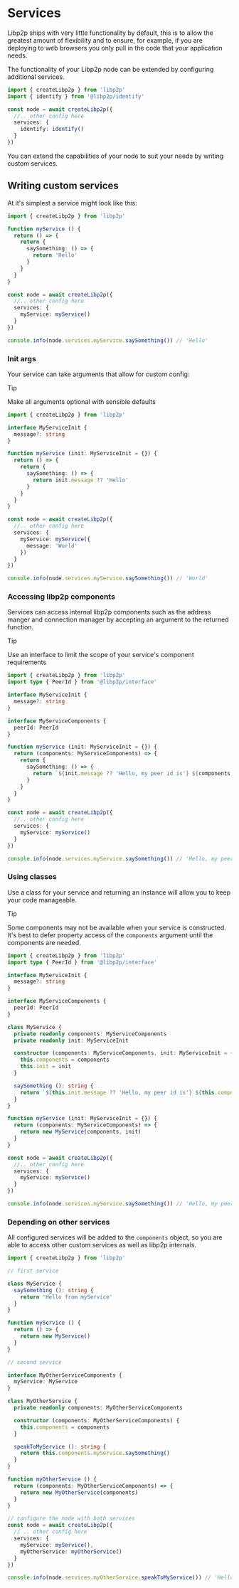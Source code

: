 # Services

Libp2p ships with very little functionality by default, this is to allow the greatest amount of flexibility and to ensure, for example, if you are deploying to web browsers you only pull in the code that your application needs.

The functionality of your Libp2p node can be extended by configuring additional services.

```ts
import { createLibp2p } from 'libp2p'
import { identify } from '@libp2p/identify'

const node = await createLibp2p({
  //.. other config here
  services: {
    identify: identify()
  }
})
```

You can extend the capabilities of your node to suit your needs by writing custom services.

## Writing custom services

At it's simplest a service might look like this:

```ts
import { createLibp2p } from 'libp2p'

function myService () {
  return () => {
    return {
      saySomething: () => {
        return 'Hello'
      }
    }
  }
}

const node = await createLibp2p({
  //.. other config here
  services: {
    myService: myService()
  }
})

console.info(node.services.myService.saySomething()) // 'Hello'
```

### Init args

Your service can take arguments that allow for custom config:

> [!TIP]
> Make all arguments optional with sensible defaults

```ts
import { createLibp2p } from 'libp2p'

interface MyServiceInit {
  message?: string
}

function myService (init: MyServiceInit = {}) {
  return () => {
    return {
      saySomething: () => {
        return init.message ?? 'Hello'
      }
    }
  }
}

const node = await createLibp2p({
  //.. other config here
  services: {
    myService: myService({
      message: 'World'
    })
  }
})

console.info(node.services.myService.saySomething()) // 'World'
```

### Accessing libp2p components

Services can access internal libp2p components such as the address manger and connection manager by accepting an argument to the returned function.

> [!TIP]
> Use an interface to limit the scope of your service's component requirements

```ts
import { createLibp2p } from 'libp2p'
import type { PeerId } from '@libp2p/interface'

interface MyServiceInit {
  message?: string
}

interface MyServiceComponents {
  peerId: PeerId
}

function myService (init: MyServiceInit = {}) {
  return (components: MyServiceComponents) => {
    return {
      saySomething: () => {
        return `${init.message ?? 'Hello, my peer id is'} ${components.peerId}`
      }
    }
  }
}

const node = await createLibp2p({
  //.. other config here
  services: {
    myService: myService()
  }
})

console.info(node.services.myService.saySomething()) // 'Hello, my peer id is 123Koo....'
```

### Using classes

Use a class for your service and returning an instance will allow you to keep your code manageable.

> [!TIP]
> Some components may not be available when your service is constructed. It's best to defer property access of the `components` argument until the components are needed.

```ts
import { createLibp2p } from 'libp2p'
import type { PeerId } from '@libp2p/interface'

interface MyServiceInit {
  message?: string
}

interface MyServiceComponents {
  peerId: PeerId
}

class MyService {
  private readonly components: MyServiceComponents
  private readonly init: MyServiceInit

  constructor (components: MyServiceComponents, init: MyServiceInit = {}) {
    this.components = components
    this.init = init
  }

  saySomething (): string {
    return `${this.init.message ?? 'Hello, my peer id is'} ${this.components.peerId}`
  }
}

function myService (init: MyServiceInit = {}) {
  return (components: MyServiceComponents) => {
    return new MyService(components, init)
  }
}

const node = await createLibp2p({
  //.. other config here
  services: {
    myService: myService()
  }
})

console.info(node.services.myService.saySomething()) // 'Hello, my peer id is 123Koo....'
```

### Depending on other services

All configured services will be added to the `components` object, so you are able to access other custom services as well as libp2p internals.

```ts
import { createLibp2p } from 'libp2p'

// first service

class MyService {
  saySomething (): string {
    return 'Hello from myService'
  }
}

function myService () {
  return () => {
    return new MyService()
  }
}

// second service

interface MyOtherServiceComponents {
  myService: MyService
}

class MyOtherService {
  private readonly components: MyOtherServiceComponents

  constructor (components: MyOtherServiceComponents) {
    this.components = components
  }

  speakToMyService (): string {
    return this.components.myService.saySomething()
  }
}

function myOtherService () {
  return (components: MyOtherServiceComponents) => {
    return new MyOtherService(components)
  }
}

// configure the node with both services
const node = await createLibp2p({
  // .. other config here
  services: {
    myService: myService(),
    myOtherService: myOtherService()
  }
})

console.info(node.services.myOtherService.speakToMyService()) // 'Hello from myService'
```
